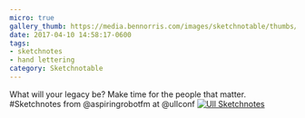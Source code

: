 ```yaml
---
micro: true
gallery_thumb: https://media.bennorris.com/images/sketchnotable/thumbs/ull-2017-sketchnotes-06.jpg
date: 2017-04-10 14:58:17-0600
tags:
- sketchnotes
- hand lettering
category: Sketchnotable
---
```


What will your legacy be? Make time for the people that matter. #Sketchnotes from @aspiringrobotfm at @ullconf [![Ull Sketchnotes](https://media.bennorris.com/images/sketchnotable/ull-2017/ull-2017-sketchnotes-06.jpg)](https://media.bennorris.com/images/sketchnotable/ull-2017/ull-2017-sketchnotes-06.jpg)
